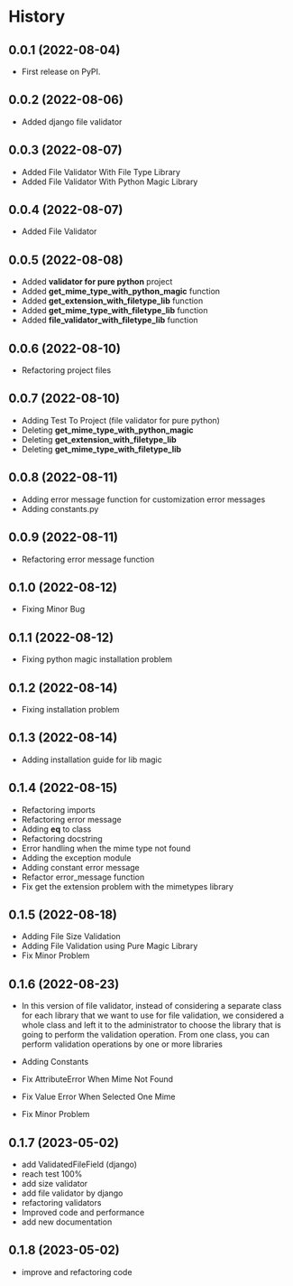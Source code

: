 
History
=======

0.0.1 (2022-08-04)
------------------

* First release on PyPI.


0.0.2 (2022-08-06)
------------------

* Added django file validator


0.0.3 (2022-08-07)
------------------
* Added File Validator With File Type Library
* Added File Validator With Python Magic Library

0.0.4 (2022-08-07)
------------------
* Added File Validator

0.0.5 (2022-08-08)
------------------
* Added **validator for pure python** project
* Added **get_mime_type_with_python_magic** function
* Added **get_extension_with_filetype_lib** function
* Added **get_mime_type_with_filetype_lib** function
* Added **file_validator_with_filetype_lib** function

0.0.6 (2022-08-10)
------------------
* Refactoring project files

0.0.7 (2022-08-10)
------------------
* Adding Test To Project (file validator for pure python)
* Deleting **get_mime_type_with_python_magic**
* Deleting **get_extension_with_filetype_lib**
* Deleting **get_mime_type_with_filetype_lib**

0.0.8 (2022-08-11)
------------------
* Adding error message function for customization error messages
* Adding constants.py


0.0.9 (2022-08-11)
------------------
* Refactoring error message function

0.1.0 (2022-08-12)
------------------
* Fixing Minor Bug


0.1.1 (2022-08-12)
------------------
* Fixing python magic installation problem


0.1.2 (2022-08-14)
------------------
* Fixing installation problem


0.1.3 (2022-08-14)
------------------
* Adding installation guide for lib magic

0.1.4 (2022-08-15)
------------------
* Refactoring imports
* Refactoring error message
* Adding __eq__ to class
* Refactoring docstring
* Error handling when the mime type not found
* Adding the exception module
* Adding constant error message
* Refactor error_message function
* Fix get the extension problem with the mimetypes library


0.1.5 (2022-08-18)
------------------
* Adding File Size Validation
* Adding File Validation using Pure Magic Library
* Fix Minor Problem

0.1.6 (2022-08-23)
------------------
* In this version of file validator, instead
  of considering a separate class for each
  library that we want to use for file validation,
  we considered a whole class and left it to the
  administrator to choose the library that is
  going to perform the validation operation.
  From one class, you can perform validation
  operations by one or more libraries

* Adding Constants
* Fix AttributeError When Mime Not Found
* Fix Value Error When Selected One Mime
* Fix Minor Problem

0.1.7 (2023-05-02)
------------------
* add ValidatedFileField (django)
* reach test 100%
* add size validator
* add file validator by django
* refactoring validators
* Improved code and performance
* add new documentation

0.1.8 (2023-05-02)
------------------
* improve and refactoring code
